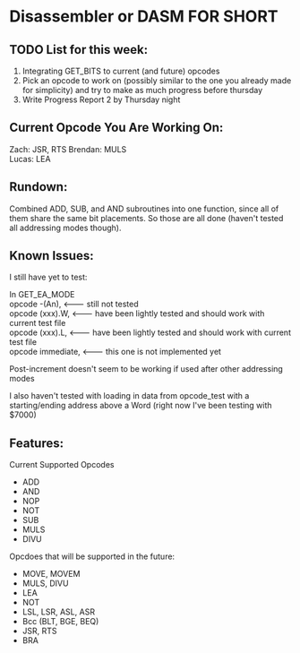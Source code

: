 # Disassembler or DASM FOR SHORT

## TODO List for this week:
1) Integrating GET_BITS to current (and future) opcodes   
2) Pick an opcode to work on (possibly similar to the one you already made for simplicity) and try to make as much progress before thursday   
3) Write Progress Report 2 by Thursday night

## Current Opcode You Are Working On:
Zach: JSR, RTS
Brendan: MULS   
Lucas: LEA

## Rundown:
<p>
Combined ADD, SUB, and AND subroutines into one function, since all of them share the same bit placements. So those are all done (haven't tested all addressing modes though).
</p>

## Known Issues: 
<p>
I still have yet to test: <br>

In GET_EA_MODE <br>
opcode        -(An), <ea>            <--- still not tested   
opcode        (xxx).W, <ea>          <--- have been lightly tested and should work with current test file   
opcode        (xxx).L, <ea>          <--- have been lightly tested and should work with current test file  
opcode        immediate, <ea>        <--- this one is not implemented yet   

Post-increment doesn't seem to be working if used after other addressing modes

I also haven't tested with loading in data from opcode_test with a starting/ending address above a Word (right now I've been testing with $7000)  
</p>


## Features:
<p>
Current Supported Opcodes  
<ul>
  <li> ADD </li>  
  <li> AND </li>  
  <li> NOP </li>  
  <li> NOT </li>  
  <li> SUB </li>  
  <li> MULS </li>  
  <li> DIVU </li>  
</ul>

Opcdoes that will be supported in the future:
<ul>
  <li> MOVE, MOVEM
  <li> MULS, DIVU
  <li> LEA
  <li> NOT
  <li> LSL, LSR, ASL, ASR
  <li> Bcc (BLT, BGE, BEQ) 
  <li> JSR, RTS
  <li> BRA
 </ul>
</p>
